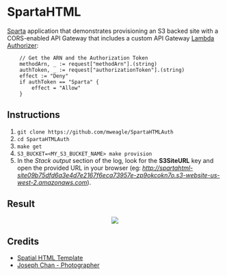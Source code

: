 # SpartaHTML
[Sparta](https://github.com/mweagle/Sparta) application that demonstrates provisioning an S3 backed site with a CORS-enabled API Gateway that includes a custom API Gateway [Lambda Authorizer](https://docs.aws.amazon.com/apigateway/latest/developerguide/use-custom-authorizer.html):

```
	// Get the ARN and the Authorization Token
	methodArn, _ := request["methodArn"].(string)
	authToken, _ := request["authorizationToken"].(string)
	effect := "Deny"
	if authToken == "Sparta" {
		effect = "Allow"
	}
```

## Instructions

1. `git clone https://github.com/mweagle/SpartaHTMLAuth`
1. `cd SpartaHTMLAuth`
1. `make get`
1. `S3_BUCKET=<MY_S3_BUCKET_NAME> make provision`
1. In the _Stack output_ section of the log, look for the **S3SiteURL** key and open the provided URL in your browser (eg: _http://spartahtml-site09b75dfd6a3e4d7e2167f6eca73957e-zp9okcokn7o.s3-website-us-west-2.amazonaws.com_).

## Result

<div align="center"><img src="https://raw.githubusercontent.com/mweagle/SpartaHTML/master/site/websitelanding.jpg" />
</div>

## Credits

<ul>
  <li><a target="_blank" href="https://templated.co/spatial">Spatial HTML Template</a></li>
  <li><a target="_blank" href="https://unsplash.com/photos/iMxsCt2rxAQ">Joseph Chan - Photographer</a></li>
</ul>
